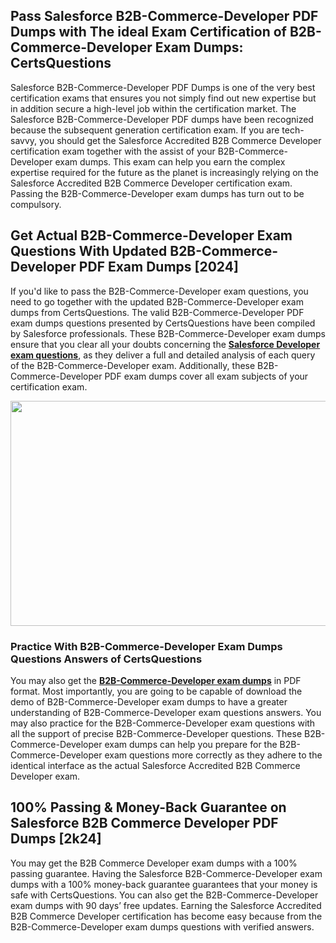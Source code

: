 <h2>Pass Salesforce B2B-Commerce-Developer PDF Dumps with The ideal Exam Certification of B2B-Commerce-Developer Exam Dumps: CertsQuestions</h2>
<p>Salesforce B2B-Commerce-Developer PDF Dumps is one of the very best certification exams that ensures you not simply find out new expertise but in addition secure a high-level job within the certification market. The Salesforce B2B-Commerce-Developer PDF dumps have been recognized because the subsequent generation certification exam. If you are tech-savvy, you should get the Salesforce Accredited B2B Commerce Developer certification exam together with the assist of your B2B-Commerce-Developer exam dumps. This exam can help you earn the complex expertise required for the future as the planet is increasingly relying on the Salesforce Accredited B2B Commerce Developer certification exam. Passing the B2B-Commerce-Developer exam dumps has turn out to be compulsory.</p>
<h2>Get Actual B2B-Commerce-Developer Exam Questions With Updated B2B-Commerce-Developer PDF Exam Dumps [2024]</h2>
<p>If you'd like to pass the B2B-Commerce-Developer exam questions, you need to go together with the updated B2B-Commerce-Developer exam dumps from CertsQuestions. The valid B2B-Commerce-Developer PDF exam dumps questions presented by CertsQuestions have been compiled by Salesforce professionals. These B2B-Commerce-Developer exam dumps ensure that you clear all your doubts concerning the <strong><a href="https://www.certsquestions.com/salesforce-developer-certification.html">Salesforce Developer exam questions</a></strong>, as they deliver a full and detailed analysis of each query of the B2B-Commerce-Developer exam. Additionally, these B2B-Commerce-Developer PDF exam dumps cover all exam subjects of your certification exam.</p>
<p><img style="display: block; margin-left: auto; margin-right: auto;" src="https://i.imgur.com/53zZ4Bb.png" alt="" width="720" height="360" /></p>
<h3>Practice With B2B-Commerce-Developer Exam Dumps Questions Answers of CertsQuestions</h3>
<p>You may also get the <a href="https://www.certsquestions.com/B2B-Commerce-Developer-pdf-dumps.html"><strong>B2B-Commerce-Developer exam dumps</strong></a> in PDF format. Most importantly, you are going to be capable of download the demo of B2B-Commerce-Developer exam dumps to have a greater understanding of B2B-Commerce-Developer exam questions answers. You may also practice for the B2B-Commerce-Developer exam questions with all the support of precise B2B-Commerce-Developer questions. These B2B-Commerce-Developer exam dumps can help you prepare for the B2B-Commerce-Developer exam questions more correctly as they adhere to the identical interface as the actual Salesforce Accredited B2B Commerce Developer exam.</p>
<h2>100% Passing &amp; Money-Back Guarantee on Salesforce B2B Commerce Developer PDF Dumps [2k24]</h2>
<p>You may get the B2B Commerce Developer exam dumps with a 100% passing guarantee. Having the Salesforce B2B-Commerce-Developer exam dumps with a 100% money-back guarantee guarantees that your money is safe with CertsQuestions. You can also get the B2B-Commerce-Developer exam dumps with 90 days&rsquo; free updates. Earning the Salesforce Accredited B2B Commerce Developer certification has become easy because from the B2B-Commerce-Developer exam dumps questions with verified answers.</p>
